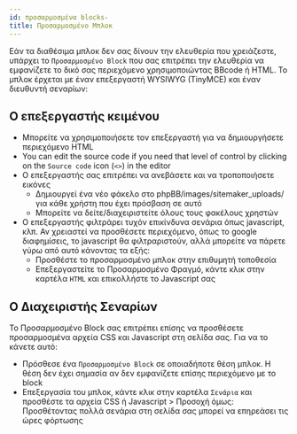 ```yaml
---
id: προσαρμοσμένα blocks-
title: Προσαρμοσμένο Μπλοκ
---
```


Εάν τα διαθέσιμα μπλοκ δεν σας δίνουν την ελευθερία που χρειάζεστε, υπάρχει το `Προσαρμοσμένο Block` που σας επιτρέπει την ελευθερία να εμφανίζετε το δικό σας περιεχόμενο χρησιμοποιώντας BBcode ή HTML. Το μπλοκ έρχεται με έναν επεξεργαστή WYSIWYG (TinyMCE) και έναν διευθυντή σεναρίων:

## Ο επεξεργαστής κειμένου

- Μπορείτε να χρησιμοποιήσετε τον επεξεργαστή για να δημιουργήσετε περιεχόμενο HTML
- You can edit the source code if you need that level of control by clicking on the `Source code` icon (`<>`) in the editor
- Ο επεξεργαστής σας επιτρέπει να ανεβάσετε και να τροποποιήσετε εικόνες 
    - Δημιουργεί ένα νέο φάκελο στο phpBB/images/sitemaker_uploads/ για κάθε χρήστη που έχει πρόσβαση σε αυτό
    - Μπορείτε να δείτε/διαχειριστείτε όλους τους φακέλους χρηστών
- Ο επεξεργαστής φιλτράρει τυχόν επικίνδυνα σενάρια όπως javascript, κλπ. Αν χρειαστεί να προσθέσετε περιεχόμενο, όπως το google διαφημίσεις, το javascript θα φιλτραριστούν, αλλά μπορείτε να πάρετε γύρω από αυτό κάνοντας τα εξής: 
    - Προσθέστε το προσαρμοσμένο μπλοκ στην επιθυμητή τοποθεσία
    - Επεξεργαστείτε το Προσαρμοσμένο Φραγμό, κάντε κλικ στην καρτέλα `HTML` και επικολλήστε το Javascript σας

## Ο Διαχειριστής Σεναρίων

Το Προσαρμοσμένο Block σας επιτρέπει επίσης να προσθέσετε προσαρμοσμένα αρχεία CSS και Javascript στη σελίδα σας. Για να το κάνετε αυτό:

- Πρόσθεσε ένα `Προσαρμοσμένο Block` σε οποιαδήποτε θέση μπλοκ. Η θέση δεν έχει σημασία αν δεν εμφανίζετε επίσης περιεχόμενο με το block
- Επεξεργασία του μπλοκ, κάντε κλικ στην καρτέλα `Σενάρια` και προσθέστε τα αρχεία CSS ή Javascript > Προσοχή όμως: Προσθέτοντας πολλά σενάρια στη σελίδα σας μπορεί να επηρεάσει τις ώρες φόρτωσης